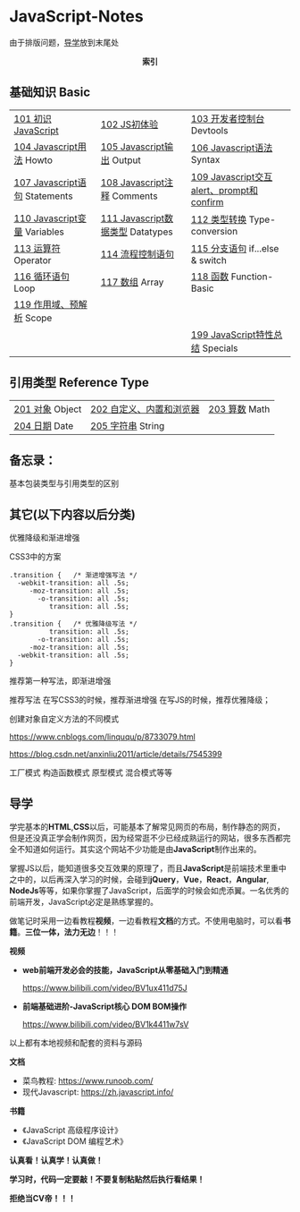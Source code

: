 # JavaScript-Notes

由于排版问题，[导学](#导学)放到末尾处

<center><strong>索引</strong></center>

## 基础知识 Basic

|                                                              |                                                              |                                                              |
| ------------------------------------------------------------ | ------------------------------------------------------------ | ------------------------------------------------------------ |
| <a href="101 初识JavaScript\101 初识JavaScript.md">101 初识JavaScript</a> | <a href="102 JS初体验\102 JS初体验.md">102 JS初体验</a>      | <a href="103 开发者控制台\103 开发者控制台.md">103 开发者控制台</a> Devtools |
| <a href="104 Javascript用法\104 Javascript用法.md">104 Javascript用法</a> Howto | <a href="105 Javascript输出\105 Javascript输出.md">105 Javascript输出</a> Output | <a href="106 Javascript语法\106 Javascript语法.md">106 Javascript语法</a> Syntax |
| <a href="107 Javascript语句\107 Javascript语句.md">107 Javascript语句</a> Statements | <a href="108 Javascript注释\108 Javascript注释.md">108 Javascript注释</a> Comments | <a href="109 Javascript交互alert、prompt和confirm\109 Javascript交互alert、prompt和confirm.md">109 Javascript交互alert、prompt和confirm</a> |
| <a href="110 Javascript变量\110 Javascript变量.md">110 Javascript变量</a>  Variables | <a href="111 Javascript数据类型\111 Javascript数据类型.md">111 Javascript数据类型</a> Datatypes | <a href="112 类型转换\112 类型转换.md">112 类型转换</a> Type-conversion |
| <a href="113 运算符\113 运算符.md">113 运算符</a> Operator   | <a href="114 流程控制语句\114 流程控制语句.md">114 流程控制语句</a> | <a href="115 分支语句\115 分支语句.md">115 分支语句</a> if...else & switch |
| <a href="116 循环语句\116 循环语句.md">116 循环语句</a> Loop | <a href="117 数组\117 数组.md">117 数组</a> Array            | <a href="118 函数\118 函数.md">118 函数</a> Function-Basic   |
| <a href="119 作用域、预解析\119 作用域、预解析.md">119 作用域、预解析</a> Scope |                                                              |                                                              |
|                                                              |                                                              | <a href="199 JavaScript特性总结\199 JavaScript特性总结.md">199 JavaScript特性总结</a> Specials |



## 引用类型 Reference Type

|                                                    |                                                              |                                                  |
| -------------------------------------------------- | ------------------------------------------------------------ | ------------------------------------------------ |
| <a href="201 对象\201 对象.md">201 对象</a> Object | <a href="202 自定义、内置和浏览器\202 自定义、内置和浏览器.md">202 自定义、内置和浏览器</a> | <a href="203 算数\203 算数.md">203 算数</a> Math |
| <a href="204 日期\204 日期.md">204 日期</a> Date   | <a href="205 字符串\205 字符串.md">205 字符串</a> String     |                                                  |



## 备忘录：



基本包装类型与引用类型的区别

## 其它(以下内容以后分类)

优雅降级和渐进增强

CSS3中的方案

```
.transition {   /* 渐进增强写法 */
  -webkit-transition: all .5s;
     -moz-transition: all .5s;
       -o-transition: all .5s;
          transition: all .5s;  
} 
.transition {   /* 优雅降级写法 */ 
          transition: all .5s;
       -o-transition: all .5s;
     -moz-transition: all .5s;
  -webkit-transition: all .5s;
}
```

推荐第一种写法，即渐进增强



推荐写法
在写CSS3的时候，推荐渐进增强
在写JS的时候，推荐优雅降级；



创建对象自定义方法的不同模式

https://www.cnblogs.com/linququ/p/8733079.html

https://blog.csdn.net/anxinliu2011/article/details/7545399

工厂模式 构造函数模式 原型模式 混合模式等等



## 导学

学完基本的**HTML**,**CSS**以后，可能基本了解常见网页的布局，制作静态的网页，但是还没真正学会制作网页，因为经常逛不少已经成熟运行的网站，很多东西都完全不知道如何运行。其实这个网站不少功能是由**JavaScript**制作出来的。

掌握JS以后，能知道很多交互效果的原理了，而且**JavaScript**是前端技术里重中之中的，以后再深入学习的时候，会碰到**jQuery**，**Vue**，**React**，**Angular**, **NodeJs**等等，如果你掌握了JavaScript，后面学的时候会如虎添翼。一名优秀的前端开发，JavaScript必定是熟练掌握的。



做笔记时采用一边看教程**视频**，一边看教程**文档**的方式。不使用电脑时，可以看**书籍**。**三位一体，法力无边**！！！



**视频**

* **web前端开发必会的技能，JavaScript从零基础入门到精通**

  https://www.bilibili.com/video/BV1ux411d75J

* **前端基础进阶-JavaScript核心 DOM BOM操作**

  https://www.bilibili.com/video/BV1k4411w7sV

以上都有本地视频和配套的资料与源码



**文档**

* 菜鸟教程: https://www.runoob.com/
* 现代Javascript: https://zh.javascript.info/





**书籍**

* 《JavaScript 高级程序设计》
* 《JavaScript DOM 编程艺术》



**认真看！认真学！认真做！**

**学习时，代码一定要敲！不要复制粘贴然后执行看结果！**

**拒绝当CV帝！！！**

